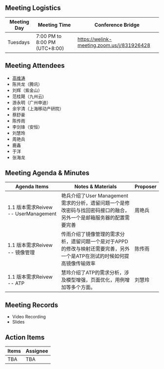 ## Meeting Logistics

| Meeting Day  |  Meeting Time  | Conference Bridge  |
|---|---|---|
| Tuesdays  | 7:00 PM to 8:00 PM (UTC+8:00)   |  https://welink-meeting.zoom.us/j/831926428  |


## Meeting Attendees
- [高维涛](https://gitee.com/Gao_Victor)
- 陈共龙（腾讯）
- 刘辉（紫金山）
- 范桂飓（九州云)
- 游永明（广州申迪）
- 余宇清（上海移动产研院）
- 蔡舒豪
- 陈传雨
- 李剑锋（安恒）
- 刘慧玲
- 周艳兵
- 鹿鑫
- 于洋
- 张海龙

## Meeting Agenda & Minutes
|  Agenda Items  |  Notes & Materials   |  Proposer |
|---|---|---|
|  1.1 版本需求Reivew -- UserManagement | 艳兵介绍了User Management需求的分析，遗留问题一个是修改密码与找回密码接口的融合，另外一个是邮箱服务器的配置需要完善 | 周艳兵 |
|  1.1 版本需求Reivew -- 镜像管理 | 传雨介绍了镜像管理的需求分析，遗留问题一个是对于APPD的修改与映射还需要完善，另外一个是ATP在测试的时候如何提高镜像传输效率 | 陈传雨 |
|  1.1 版本需求Reivew -- ATP | 慧玲介绍了ATP的需求分析，涉及模型增强，页面优化，用例增加等多个方面。 | 刘慧玲 |



## Meeting Records
- Video Recording
- Slides


## Action Items
|  Items | Assignee   |
|---|---|
| TBA  | TBA|TBA



